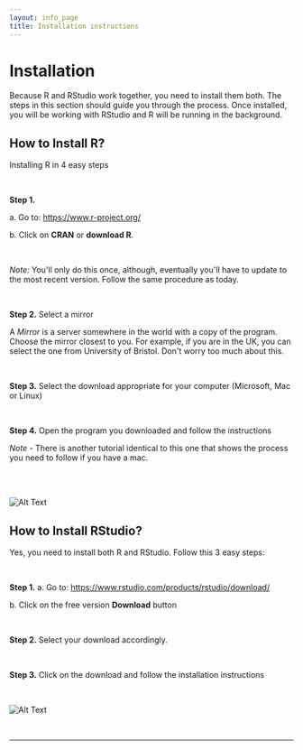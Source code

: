 ```yaml
---
layout: info_page
title: Installation instructions
---
```


# Installation

Because R and RStudio work together, you need to install them both. The steps in this section should guide you through the process. Once installed, you will be working with RStudio and R will be running in the background. 

## How to Install R?

Installing R in 4 easy steps

<br>

**Step 1.** 

a. Go to: https://www.r-project.org/

b. Click on **CRAN** or **download R**.

<br>

*Note:* You'll only do this once, although, eventually you'll have to update to the most recent version. Follow the same procedure as today.


<br>

**Step 2.** Select a mirror

A *Mirror* is a server somewhere in the world with a copy of the program. Choose the mirror closest to you. For example, if you are in the UK, you can select the one from University of Bristol. Don't worry too much about this.

<br>

**Step 3.** Select the download appropriate for your computer (Microsoft, Mac or Linux)

<br>

**Step 4.** Open the program you downloaded and follow the instructions

*Note* - There is another tutorial identical to this one that shows the process you need to follow if you have a mac.

<br><br>

![Alt Text](images/gif_windows.gif)


## How to Install RStudio?

Yes, you need to install both R and RStudio. Follow this 3 easy steps:

<br>

**Step 1.** 
a. Go to: https://www.rstudio.com/products/rstudio/download/

b. Click on the free version **Download** button

<br>

**Step 2.** Select your download accordingly. 

<br>

**Step 3.** Click on the download and follow the installation instructions


<br>

![Alt Text](images/rstudio_windows.gif)

<br>

***
